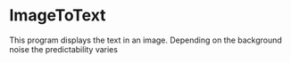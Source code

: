 # ImageToText
This program displays the text in an image. Depending on the background noise the predictability varies
